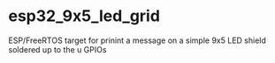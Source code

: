 # esp32_9x5_led_grid
ESP/FreeRTOS target for prinint a message on a simple 9x5 LED shield soldered up to the u GPIOs


